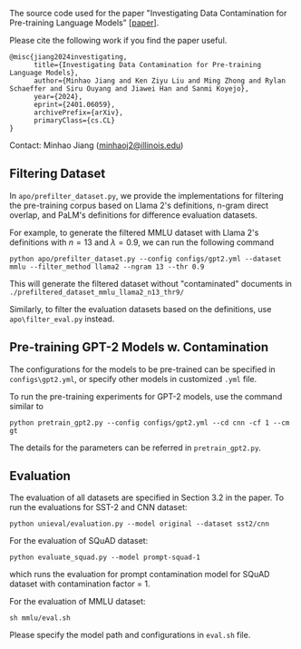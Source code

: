 The source code used for the paper "Investigating Data Contamination for Pre-training Language Models" [[paper](https://arxiv.org/abs/2401.06059)].

Please cite the following work if you find the paper useful.

```
@misc{jiang2024investigating,
      title={Investigating Data Contamination for Pre-training Language Models}, 
      author={Minhao Jiang and Ken Ziyu Liu and Ming Zhong and Rylan Schaeffer and Siru Ouyang and Jiawei Han and Sanmi Koyejo},
      year={2024},
      eprint={2401.06059},
      archivePrefix={arXiv},
      primaryClass={cs.CL}
}
```

Contact: Minhao Jiang (minhaoj2@illinois.edu)

## Filtering Dataset
In `apo/prefilter_dataset.py`, we provide the implementations for filtering the pre-training corpus based on Llama 2's definitions, n-gram direct overlap, and PaLM's definitions for difference evaluation datasets.

For example, to generate the filtered MMLU dataset with Llama 2's definitions with $n=13$ and $\lambda=0.9$, we can run the following command
```
python apo/prefilter_dataset.py --config configs/gpt2.yml --dataset mmlu --filter_method llama2 --ngram 13 --thr 0.9
```
This will generate the filtered dataset without "contaminated" documents in `./prefiltered_dataset_mmlu_llama2_n13_thr9/`

Similarly, to filter the evaluation datasets based on the definitions, use `apo\filter_eval.py` instead.

## Pre-training GPT-2 Models w. Contamination

The configurations for the models to be pre-trained can be specified in `configs\gpt2.yml`, or specify other models in customized `.yml` file.

To run the pre-training experiments for GPT-2 models, use the command similar to
```
python pretrain_gpt2.py --config configs/gpt2.yml --cd cnn -cf 1 --cm gt
```
The details for the parameters can be referred in `pretrain_gpt2.py`.

## Evaluation

The evaluation of all datasets are specified in Section 3.2 in the paper. To run the evaluations for SST-2 and CNN dataset:
```
python unieval/evaluation.py --model original --dataset sst2/cnn
```
For the evaluation of SQuAD dataset:
```
python evaluate_squad.py --model prompt-squad-1
```
which runs the evaluation for prompt contamination model for SQuAD dataset with contamination factor = 1.

For the evaluation of MMLU dataset:
```
sh mmlu/eval.sh
```
Please specify the model path and configurations in `eval.sh` file.